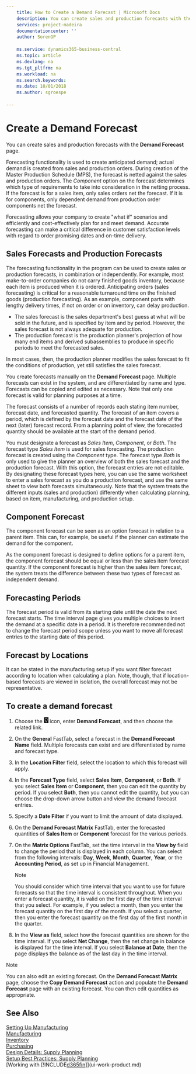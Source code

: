 ```yaml
---
    title: How to Create a Demand Forecast | Microsoft Docs
    description: You can create sales and production forecasts with the **Demand Forecast** page.
    services: project-madeira
    documentationcenter: ''
    author: SorenGP

    ms.service: dynamics365-business-central
    ms.topic: article
    ms.devlang: na
    ms.tgt_pltfrm: na
    ms.workload: na
    ms.search.keywords:
    ms.date: 10/01/2018
    ms.author: sgroespe

---
```

# Create a Demand Forecast
You can create sales and production forecasts with the **Demand Forecast** page.  

Forecasting functionality is used to create anticipated demand; actual demand is created from sales and production orders. During creation of the Master Production Schedule (MPS), the forecast is netted against the sales and production orders. The *Component* option on the forecast determines which type of requirements to take into consideration in the netting process. If the forecast is for a sales item, only sales orders net the forecast. If it is for components, only dependent demand from production order components net the forecast.  

Forecasting allows your company to create "what if" scenarios and efficiently and cost-effectively plan for and meet demand. Accurate forecasting can make a critical difference in customer satisfaction levels with regard to order promising dates and on-time delivery.  

## Sales Forecasts and Production Forecasts  
The forecasting functionality in the program can be used to create sales or production forecasts, in combination or independently. For example, most make-to-order companies do not carry finished goods inventory, because each item is produced when it is ordered. Anticipating orders (sales forecasting) is critical for a reasonable turnaround time on the finished goods (production forecasting). As an example, component parts with lengthy delivery times, if not on order or on inventory, can delay production.  

-   The sales forecast is the sales department's best guess at what will be sold in the future, and is specified by item and by period. However, the sales forecast is not always adequate for production.  
-   The production forecast is the production planner's projection of how many end items and derived subassemblies to produce in specific periods to meet the forecasted sales.  

In most cases, then, the production planner modifies the sales forecast to fit the conditions of production, yet still satisfies the sales forecast.  

You create forecasts manually on the **Demand Forecast** page. Multiple forecasts can exist in the system, and are differentiated by name and type. Forecasts can be copied and edited as necessary. Note that only one forecast is valid for planning purposes at a time.  

The forecast consists of a number of records each stating item number, forecast date, and forecasted quantity. The forecast of an item covers a period, which is defined by the forecast date and the forecast date of the next (later) forecast record. From a planning point of view, the forecasted quantity should be available at the start of the demand period.  

You must designate a forecast as *Sales Item*, *Component*, or *Both*. The forecast type *Sales Item* is used for sales forecasting. The production forecast is created using the *Component* type. The forecast type *Both* is only used to give the planner an overview of both the sales forecast and the production forecast. With this option, the forecast entries are not editable. By designating these forecast types here, you can use the same worksheet to enter a sales forecast as you do a production forecast, and use the same sheet to view both forecasts simultaneously. Note that the system treats the different inputs (sales and production) differently when calculating planning, based on item, manufacturing, and production setup.  

## Component Forecast  
The component forecast can be seen as an option forecast in relation to a parent item. This can, for example, be useful if the planner can estimate the demand for the component.  

As the component forecast is designed to define options for a parent item, the component forecast should be equal or less than the sales item forecast quantity. If the component forecast is higher than the sales item forecast, the system treats the difference between these two types of forecast as independent demand.  

## Forecasting Periods  
 The forecast period is valid from its starting date until the date the next forecast starts. The time interval page gives you multiple choices to insert the demand at a specific date in a period. It is therefore recommended not to change the forecast period scope unless you want to move all forecast entries to the starting date of this period.  

## Forecast by Locations  
It can be stated in the manufacturing setup if you want filter forecast according to location when calculating a plan. Note, though, that if location-based forecasts are viewed in isolation, the overall forecast may not be representative.

## To create a demand forecast

1.  Choose the ![Lightbulb that opens the Tell Me feature](media/ui-search/search_small.png "Tell me what you want to do") icon, enter **Demand Forecast**, and then choose the related link.  
2.  On the **General** FastTab, select a forecast in the **Demand Forecast Name** field. Multiple forecasts can exist and are differentiated by name and forecast type.  
3.  In the **Location Filter** field, select the location to which this forecast will apply.  
4.  In the **Forecast Type** field, select **Sales Item**,  **Component**, or **Both**. If you select **Sales Item** or **Component**, then you can edit the quantity by period. If you select **Both**, then you cannot edit the quantity, but you can choose the drop-down arrow button and view the demand forecast entries.  
5.  Specify a **Date Filter** if you want to limit the amount of data displayed.  
6.  On the **Demand Forecast Matrix** FastTab, enter the forecasted quantities of **Sales Item** or **Component** forecast for the various periods.  
7.  On the **Matrix Options** FastTab, set the time interval in the **View by** field to change the period that is displayed in each column. You can select from the following intervals: **Day**, **Week**, **Month**, **Quarter**, **Year**, or the **Accounting Period**, as set up in Financial Management.  

    > [!NOTE]  
    >  You should consider which time interval that you want to use for future forecasts so that the time interval is consistent throughout. When you enter a forecast quantity, it is valid on the first day of the time interval that you select. For example, if you select a month, then you enter the forecast quantity on the first day of the month. If you select a quarter, then you enter the forecast quantity on the first day of the first month in the quarter.  

8.  In the **View as** field, select how the forecast quantities are shown for the time interval. If you select **Net Change**, then the net change in balance is displayed for the time interval. If you select **Balance at Date**, then the page displays the balance as of the last day in the time interval.  

> [!NOTE]  
>  You can also edit an existing forecast. On the **Demand Forecast Matrix** page, choose the **Copy Demand Forecast** action and populate the **Demand Forecast** page with an existing forecast. You can then edit quantities as appropriate.  

## See Also  
[Setting Up Manufacturing](production-configure-production-processes.md)  
[Manufacturing](production-manage-manufacturing.md)    
[Inventory](inventory-manage-inventory.md)  
[Purchasing](purchasing-manage-purchasing.md)  
[Design Details: Supply Planning](design-details-supply-planning.md)   
[Setup Best Practices: Supply Planning](setup-best-practices-supply-planning.md)  
[Working with [!INCLUDE[d365fin](includes/d365fin_md.md)]](ui-work-product.md)
